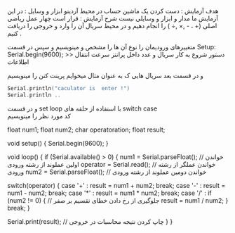 هدف آزمایش : دست کردن یک ماشین حساب در محیط آردینو 
ابزار و وسایل :  در این آزمایش ما مدار و ابزار و وسایلی نیست
شرح آزمایش : 
قرار است چهار عمل ریاضی اصلی (+ ،  - ,× ,÷ )  را انجام دهیم و در محیط سریال آن را وارد و خروجی را دریافت کنیم .

متغییرهای ورودیمان را نوع آن ها را مشخص و مینویسیم و سپس در قسمت 
Setup: 
Serial.begin(9600); >>  دستور  شروع به کار سریال  و عدد داخل پرانتز سرعت انتقال اطلاعات 

و در قسمت بعد سریال هایی ک به عنوان مثال میخوایم پرینت کنن را مینویسیم 

```cpp
Serial.println("caculator is  enter !")
Serial.println ..
```
 و در قسمت  set loop
 با استفاده از  حلقه های switch case  
کد مورد نظر را مینویسیم


float num1;
float num2;
char operatoration;
float result;

void setup() {
  Serial.begin(9600);
}

void loop() {
  if (Serial.available() > 0) {
    num1 = Serial.parseFloat(); // خواندن اولین عملوند از رشته ورودی
    operator = Serial.read();   // خواندن عملگر از رشته ورودی
    num2 = Serial.parseFloat(); // خواندن دومین عملوند از رشته ورودی

  switch(operator) {
    case '+' : result = num1 + num2;
    break;
    case '-' : result = num1 - num2;
    break;
    case '*' : result = num1 * num2;
    break;
    case '/' :
    if (num2 != 0) {    // جلوگیری از رخ دادن خطای تقسیم بر صفر
     result = num1 / num2;
    }
    break;
  }
  
   Serial.print(result);    // چاپ کردن نتیجه محاسبات در خروجی
  }
}
```






